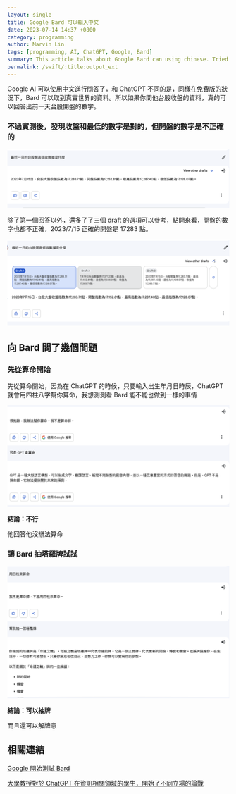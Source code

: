 ```yaml
---
layout: single
title: Google Bard 可以輸入中文
date: 2023-07-14 14:37 +0800
category: programming
author: Marvin Lin
tags: [programming, AI, ChatGPT, Google, Bard]
summary: This article talks about Google Bard can using chinese. Tried fortune teller, draw a tarrot card.
permalink: /swift/:title:output_ext
---
```


Google AI 可以使用中文進行問答了，和 ChatGPT 不同的是，同樣在免費版的狀況下，Bard 可以取到真實世界的資料。所以如果你問他台股收盤的資料，真的可以回答出前一天台股開盤的數字。

### 不過實測後，發現收盤和最低的數字是對的，但開盤的數字是不正確的

![bard can using chinese](/assets/programming/bard-can-using-chinese/bard-can-using-chinese.png)

除了第一個回答以外，還多了了三個 draft 的選項可以參考，點開來看，開盤的數字也都不正確，2023/7/15 正確的開盤是 17283 點。

![bard answer has draft](/assets/programming/bard-can-using-chinese/bard-draft.png)

## 向 Bard 問了幾個問題

### 先從算命開始

先從算命開始，因為在 ChatGPT 的時候，只要輸入出生年月日時辰，ChatGPT 就會用四柱八字幫你算命，我想測測看 Bard 能不能也做到一樣的事情

![bard fortune teller](/assets/programming/bard-can-using-chinese/bard-fortune-teller.png)

**結論：不行**

他回答他沒辦法算命

### 讓 Bard 抽塔羅牌試試

![bard draw a tarrot card](/assets/programming/bard-can-using-chinese/bard-tarrot.png)

**結論：可以抽牌**

而且還可以解牌意

## 相關連結

[Google 開始測試 Bard](https://moonandeye.github.io/programming/google-start-bard-ai.html)

[大學教授對於 ChatGPT 在資訊相關領域的學生，開始了不同立場的論戰](https://moonandeye.github.io/programming/professor-article-about-ai.html)
